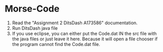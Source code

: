 # Morse-Code
1. Read the "Assignment 2 DitsDash A173586" documentation.
2. Run DitsDash java file
3. If you use eclipse, you can either put the Code.dat 
 IN the src file with the java files or just leave it here. 
 Because it will open a file chooser if the program 
 cannot find the Code.dat file.
